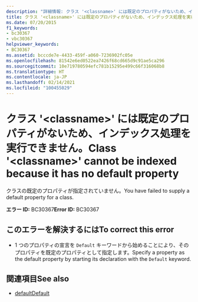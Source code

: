 ```yaml
---
description: "詳細情報: クラス '<classname>' には既定のプロパティがないため、インデックス処理を実行できません"
title: クラス '<classname>' には既定のプロパティがないため、インデックス処理を実行できません。
ms.date: 07/20/2015
f1_keywords:
- bc30367
- vbc30367
helpviewer_keywords:
- BC30367
ms.assetid: bcccde7e-4433-459f-a060-7236902fc05e
ms.openlocfilehash: 81542e6ed0522ea7426f68cd665d9c91ae5ca296
ms.sourcegitcommit: 10e719780594efc781b15295e499c66f316068b8
ms.translationtype: HT
ms.contentlocale: ja-JP
ms.lasthandoff: 02/14/2021
ms.locfileid: "100455029"
---
```

# <a name="class-classname-cannot-be-indexed-because-it-has-no-default-property"></a><span data-ttu-id="480d3-103">クラス '\<classname>' には既定のプロパティがないため、インデックス処理を実行できません。</span><span class="sxs-lookup"><span data-stu-id="480d3-103">Class '\<classname>' cannot be indexed because it has no default property</span></span>

<span data-ttu-id="480d3-104">クラスの既定のプロパティが指定されていません。</span><span class="sxs-lookup"><span data-stu-id="480d3-104">You have failed to supply a default property for a class.</span></span>  
  
 <span data-ttu-id="480d3-105">**エラー ID:** BC30367</span><span class="sxs-lookup"><span data-stu-id="480d3-105">**Error ID:** BC30367</span></span>  
  
## <a name="to-correct-this-error"></a><span data-ttu-id="480d3-106">このエラーを解決するには</span><span class="sxs-lookup"><span data-stu-id="480d3-106">To correct this error</span></span>  
  
- <span data-ttu-id="480d3-107">1 つのプロパティの宣言を `Default` キーワードから始めることにより、そのプロパティを既定のプロパティとして指定します。</span><span class="sxs-lookup"><span data-stu-id="480d3-107">Specify a property as the default property by starting its declaration with the `Default` keyword.</span></span>  
  
## <a name="see-also"></a><span data-ttu-id="480d3-108">関連項目</span><span class="sxs-lookup"><span data-stu-id="480d3-108">See also</span></span>

- [<span data-ttu-id="480d3-109">default</span><span class="sxs-lookup"><span data-stu-id="480d3-109">Default</span></span>](../language-reference/modifiers/default.md)
